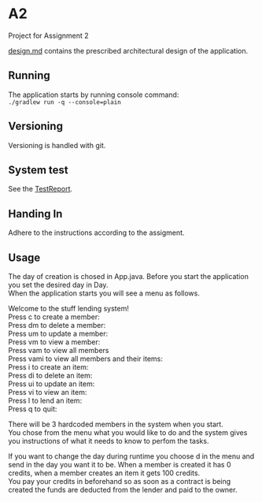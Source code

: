 # A2

Project for Assignment 2

[design.md](design.md) contains the prescribed architectural design of the application.

## Running
The application starts by running console command:  
`./gradlew run -q --console=plain`

## Versioning

Versioning is handled with git.

## System test
See the [TestReport](testreport.md).

## Handing In
Adhere to the instructions according to the assigment.

## Usage
The day of creation is chosed in App.java. Before you start the application you set the desired day in Day.  
When the application starts you will see a menu as follows.  

Welcome to the stuff lending system!  
Press c to create a member:  
Press dm to delete a member:  
Press um to update a member:  
Press vm to view a member:  
Press vam to view all members  
Press vami to view all members and their items:  
Press i to create an item:  
Press di to delete an item:  
Press ui to update an item:  
Press vi to view an item:  
Press l to lend an item:  
Press q to quit:  
  
There will be 3 hardcoded members in the system when you start.  
You chose from the menu what you would like to do and the system gives you instructions of what it needs to know to perfom the tasks.  

If you want to change the day during runtime you choose d in the menu and send in the day you want it to be.
When a member is created it has 0 credits, when a member creates an item it gets 100 credits.  
You pay your credits in beforehand so as soon as a contract is being created the funds are deducted from the lender and paid to the owner.